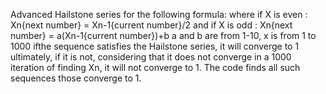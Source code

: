 Advanced Hailstone series for the following formula:
where if X is even : Xn{next number} = Xn-1{current number}/2
and if X is odd : Xn{next number} = a(Xn-1{current number})+b
a and b are from 1-10, x is from 1 to 1000
ifthe sequence satisfies the Hailstone series, it will converge to 1 ultimately, if it is not, considering that it does not converge in a 1000 iteration of finding Xn, it will not converge to 1. The code finds all such sequences those converge to 1.
